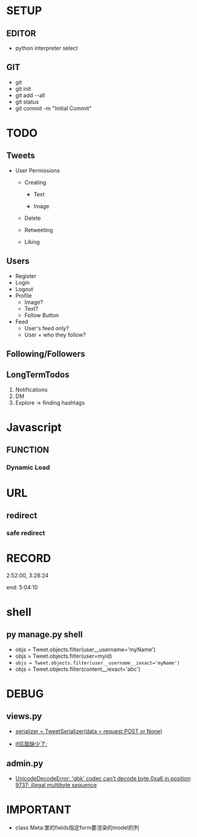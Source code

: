 # SETUP

## EDITOR

* python interpreter select

## GIT

* git
* git init
* git add --all
* git status
* git commit -m "Initial Commit"

# TODO

## Tweets

* User Permissions

  * Creating

    * Text

    * Image

  * Delete

  * Retweeting

  * Liking

## Users

* Register
* Login
* Logout
* Profile
  * Image?
  * Text?
  * Follow Button
* Feed
  * User's feed only?
  * User + who they follow?

## Following/Followers

## LongTermTodos

1. Notifications
2. DM
3. Explore -> finding hashtags

# Javascript

## FUNCTION

### Dynamic Load



# URL

## redirect

### safe redirect

# RECORD

2:52:00, 3:28:24

end: 5:04:10

# shell

## py manage.py shell

* objs = Tweet.objects.filter(user__username='myName')
* objs = Tweet.objects.filter(user=myid)
* ```objs = Tweet.objects.filter(user__username__iexact='myName')```
* objs = Tweet.objects.filter(content__iexact='abc')

# DEBUG

## views.py

* [serializer = TweetSerializer(data = request.POST or None)](https://img.imgdb.cn/item/607b091b8322e6675c86c504.jpg)

* [if后面缺少了:](https://img.imgdb.cn/item/607d255a8322e6675cefea04.jpg)

## admin.py

* [UnicodeDecodeError: 'gbk' codec can't decode byte 0xa6 in position 9737: illegal multibyte sequence](https://img.imgdb.cn/item/607d4ed18322e6675c432073.jpg)

# IMPORTANT

* class Meta:里的fields指定form要渲染的model的列

